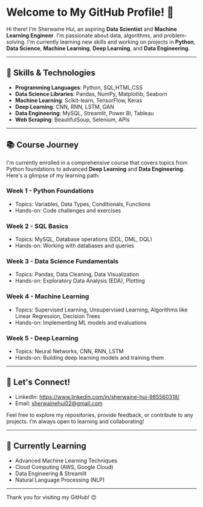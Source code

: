# Welcome to My GitHub Profile! 👋

Hi there! I'm Sherwaine Hui, an aspiring **Data Scientist** and **Machine Learning Engineer**. I'm passionate about data, algorithms, and problem-solving. I'm currently learning new skills and working on projects in **Python**, **Data Science**, **Machine Learning**, **Deep Learning**, and **Data Engineering**.

---

## 🚀 Skills & Technologies

- **Programming Languages**: Python, SQL,HTML,CSS
- **Data Science Libraries**: Pandas, NumPy, Matplotlib, Seaborn
- **Machine Learning**: Scikit-learn, TensorFlow, Keras
- **Deep Learning**: CNN, RNN, LSTM, GAN
- **Data Engineering**: MySQL, Streamlit, Power BI, Tableau
- **Web Scraping**: BeautifulSoup, Selenium, APIs

---

## 📚 Course Journey

I'm currently enrolled in a comprehensive course that covers topics from Python foundations to advanced **Deep Learning** and **Data Engineering**. Here's a glimpse of my learning path:

### **Week 1 - Python Foundations**
- Topics: Variables, Data Types, Conditionals, Functions
- Hands-on: Code challenges and exercises

### **Week 2 - SQL Basics**
- Topics: MySQL, Database operations (DDL, DML, DQL)
- Hands-on: Working with databases and queries

### **Week 3 - Data Science Fundamentals**
- Topics: Pandas, Data Cleaning, Data Visualization
- Hands-on: Exploratory Data Analysis (EDA), Plotting

### **Week 4 - Machine Learning**
- Topics: Supervised Learning, Unsupervised Learning, Algorithms like Linear Regression, Decision Trees
- Hands-on: Implementing ML models and evaluations

### **Week 5 - Deep Learning**
- Topics: Neural Networks, CNN, RNN, LSTM
- Hands-on: Building deep learning models and training them

---

## 🤝 Let's Connect!

- LinkedIn: https://www.linkedin.com/in/sherwaine-hui-985560318/
- Email: sherwainehui02@gmail.com

Feel free to explore my repositories, provide feedback, or contribute to any projects. I’m always open to learning and collaborating!

---

## 🚀 Currently Learning
- Advanced Machine Learning Techniques
- Cloud Computing (AWS, Google Cloud)
- Data Engineering & Streamlit
- Natural Language Processing (NLP)

---

Thank you for visiting my GitHub! 😊
